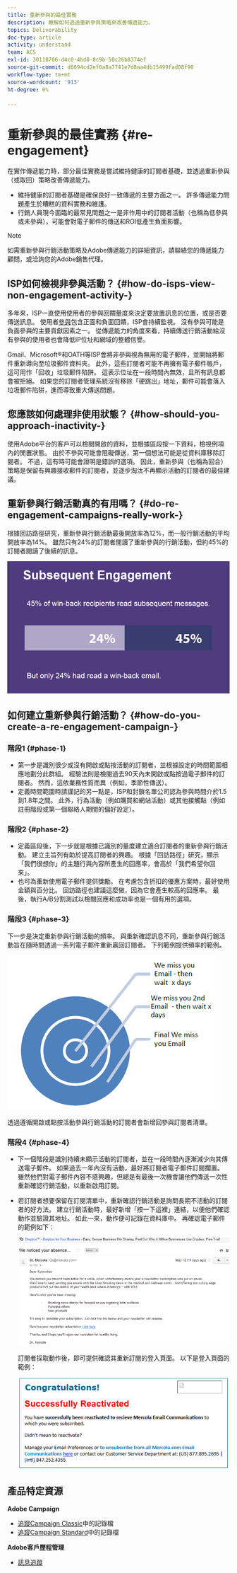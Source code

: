 ```yaml
---
title: 重新參與的最佳實務
description: 瞭解如何透過重新參與策略來改善傳遞能力。
topics: Deliverability
doc-type: article
activity: understand
team: ACS
exl-id: 30118706-d4c0-4bd8-8c9b-50c26b8374ef
source-git-commit: d6094cd2ef0a8a7741e7d8aa4db15499fad08f90
workflow-type: tm+mt
source-wordcount: '913'
ht-degree: 0%

---
```


# 重新參與的最佳實務 {#re-engagement}

在實作傳遞能力時，部分最佳實務是嘗試維持健康的訂閱者基礎，並透過重新參與（或取回）策略改善傳遞能力。

* 維持健康的訂閱者基礎是確保良好一致傳遞的主要方面之一。 許多傳遞能力問題產生於糟糕的資料實務和維護。
* 行銷人員現今面臨的最常見問題之一是非作用中的訂閱者活動（也稱為低參與或未參與），可能會對電子郵件的傳送和ROI低產生負面影響。

>[!NOTE]
>
>如需重新參與行銷活動策略及Adobe傳遞能力的詳細資訊，請聯絡您的傳遞能力顧問，或洽詢您的Adobe銷售代理。

## ISP如何檢視非參與活動？ {#how-do-isps-view-non-engagement-activity-}

多年來，ISP一直使用使用者的參與回饋量度來決定要放置訊息的位置，或是否要傳送訊息。 使用者[參與](/help/engagement.md)包含正面和負面回饋，ISP會持續監視。 沒有參與可能是負面參與的主要貢獻因素之一。 從傳遞能力的角度來看，持續傳送行銷活動給沒有參與的使用者也會降低IP位址和網域的整體信譽。

Gmail、Microsoft®和OATH等ISP會將非參與視為無用的電子郵件，並開始將郵件重新導向至垃圾郵件資料夾。 此外，這些訂閱者可能不再擁有電子郵件帳戶，這可用作「回收」垃圾郵件陷阱。 這表示位址在一段時間內無效，且所有訊息都會被拒絕。 如果您的訂閱者管理系統沒有移除「硬跳出」地址，郵件可能會落入垃圾郵件陷阱，進而導致重大傳送問題。

## 您應該如何處理非使用狀態？ {#how-should-you-approach-inactivity-}

使用Adobe平台的客戶可以檢閱開啟的資料，並根據區段按一下資料，檢視例項內的閒置狀態。 由於不參與可能會阻礙傳送，第一個想法可能是從資料庫移除訂閱者。 不過，這有時可能會證明是錯誤的選項。 因此，重新參與（也稱為回合）策略是保留有興趣接收郵件的訂閱者，並逐步淘汰不再顯示活動的訂閱者的最佳建議。

## 重新參與行銷活動真的有用嗎？ {#do-re-engagement-campaigns-really-work-}

根據回訪路徑研究，重新參與行銷活動最後開放率為12%，而一般行銷活動的平均開放率為14%。 雖然只有24%的訂閱者閱讀了重新參與的行銷活動，但約45%的訂閱者閱讀了後續的訊息。

![](../../help/assets/deliverability_implementation_1.png)

## 如何建立重新參與行銷活動？ {#how-do-you-create-a-re-engagement-campaign-}

### 階段1 {#phase-1}

* 第一步是識別很少或沒有開啟或點按活動的訂閱者，並根據設定的時間範圍相應地劃分此群組。 經驗法則是檢閱過去90天內未開啟或點按過電子郵件的訂閱者。 然而，這依業務性質而異（例如，季節性傳送）。
* 定義時間範圍時請謹記的另一點是，ISP和封鎖名單公司認為參與時間介於1.5到1.8年之間。 此外，行為活動（例如購買和網站活動）或其他接觸點（例如註冊階段或第一個聯絡人期間的偏好設定）。

### 階段2 {#phase-2}

* 定義區段後，下一步就是根據已識別的量度建立適合訂閱者的重新參與行銷活動。 建立主旨列有助於提高訂閱者的興趣。 根據「回訪路徑」研究，顯示「我們很想你」的主題行與內容所產生的回應率，會高於「我們希望你回來」。
* 也可為重新使用電子郵件提供獎勵。 在考慮包含折扣的優惠方案時，最好使用金額與百分比。 回訪路徑也建議這麼做，因為它會產生較高的回應率。 最後，執行A/B分割測試以檢閱回應和成功率也是一個有用的選項。

### 階段3 {#phase-3}

下一步是決定重新參與行銷活動的頻率。 與重新確認訊息不同，重新參與行銷活動旨在隨時間透過一系列電子郵件重新贏回訂閱者。 下列範例提供頻率的範例。

![](../../help/assets/deliverability_implementation_2.png)

透過遵循開啟或點按活動參與行銷活動的訂閱者會新增回參與訂閱者清單。

### 階段4 {#phase-4}

* 下一個階段是識別持續未顯示活動的訂閱者，並在一段時間內逐漸減少向其傳送電子郵件。 如果過去一年內沒有活動，最好將訂閱者電子郵件訂閱擱置。 雖然他們對電子郵件內容不感興趣，但總是有最後一次機會讓他們傳送一次性重新確認行銷活動，以重新啟用訂閱。
* 若訂閱者想要保留在訂閱清單中，重新確認行銷活動是詢問長期不活動的訂閱者的好方法。 建立行銷活動時，最好新增「按一下這裡」連結，以便他們確認動作並驗證其地址。 如此一來，動作便可記錄在資料庫中。 再確認電子郵件的範例如下：

  ![](../../help/assets/deliverability_implementation_3.png)

  訂閱者採取動作後，即可提供確認其重新訂閱的登入頁面。 以下是登入頁面的範例：

  ![](../../help/assets/deliverability_implementation_4.png)

## 產品特定資源

**Adobe Campaign**

* [追蹤Campaign Classic](https://experienceleague.adobe.com/docs/campaign-classic/using/sending-messages/monitoring-deliveries/delivery-dashboard.html#tracking-logs)中的記錄檔
* [追蹤Campaign Standard](https://experienceleague.adobe.com/docs/campaign-standard/using/testing-and-sending/sending-and-tracking-messages/tracking-messages.html#tracking-logs)中的記錄檔

**Adobe客戶歷程管理**

* [訊息追蹤](https://experienceleague.adobe.com/docs/journey-optimizer/using/reporting/message-tracking.html?lang=zh-Hant)
